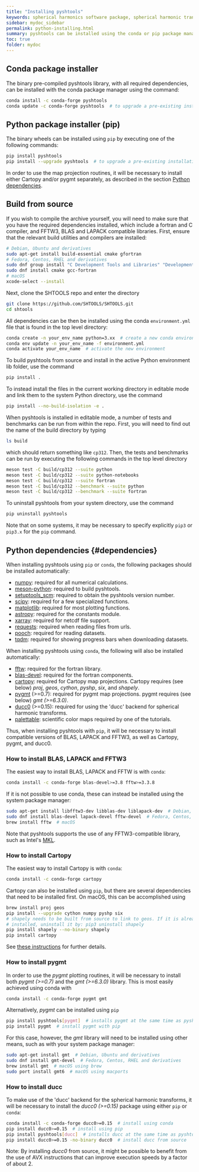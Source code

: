 ```yaml
---
title: "Installing pyshtools"
keywords: spherical harmonics software package, spherical harmonic transform, legendre functions, multitaper spectral analysis, fortran, Python, gravity, magnetic field
sidebar: mydoc_sidebar
permalink: python-installing.html
summary: pyshtools can be installed using the conda or pip package manager.
toc: true
folder: mydoc
---
```


## Conda package installer

The binary pre-compiled pyshtools library, with all required dependencies, can be installed with the conda package manager using the command:
```bash
conda install -c conda-forge pyshtools
conda update -c conda-forge pyshtools  # to upgrade a pre-existing installation
```

## Python package installer (pip)

The binary wheels can be installed using `pip` by executing one of the following commands:
```bash
pip install pyshtools
pip install --upgrade pyshtools  # to upgrade a pre-existing installation
```
In order to use the map projection routines, it will be necessary to install either Cartopy and/or pygmt separately, as described in the section [Python dependencies](#dependencies).

## Build from source

If you wish to compile the archive yourself, you will need to make sure that you have the required dependencies installed, which include a fortran and C compiler, and FFTW3, BLAS and LAPACK compatible libraries. First, ensure that the relevant build utilities and compilers are installed:
```bash
# Debian, Ubuntu and derivatives
sudo apt-get install build-essential cmake gfortran
# Fedora, Centos, RHEL and derivatives
sudo dnf group install "C Development Tools and Libraries" "Development Tools"
sudo dnf install cmake gcc-fortran
# macOS
xcode-select --install
```
Next, clone the SHTOOLS repo and enter the directory
```bash
git clone https://github.com/SHTOOLS/SHTOOLS.git
cd shtools
```
All dependencies can be then be installed using the conda `environment.yml` file that is found in the top level directory:
```bash
conda create -n your_env_name python=3.xx  # create a new conda environment, if desired
conda env update -n your_env_name -f environment.yml
conda activate your_env_name  # activate the new environment
```
To build pyshtools from source and install in the active Python environment lib folder, use the command
```bash
pip install .
```
To instead install the files in the current working directory in editable mode and link them to the system Python directory, use the command
```bash
pip install --no-build-isolation -e .
```

When pyshtools is installed in editable mode, a number of tests and benchmarks can be run from within the repo. First, you will need to find out the name of the build directory by typing
```bash
ls build
```
which should return something like `cp312`. Then, the tests and benchmarks can be run by executing the following commands in the top level directory
```bash
meson test -C build/cp312 --suite python
meson test -C build/cp312 --suite python-notebooks
meson test -C build/cp312 --suite fortran
meson test -C build/cp312 --benchmark --suite python
meson test -C build/cp312 --benchmark --suite fortran
```

To uninstall pyshtools from your system directory, use the command
```bash
pip uninstall pyshtools
```
Note that on some systems, it may be necessary to specify explicitly `pip3` or `pip3.x` for the `pip` command.

## Python dependencies {#dependencies}

When installing pyshtools using `pip` or `conda`, the following packages should be installed automatically:

* [numpy](https://numpy.org/): required for all numerical calculations.
* [meson-python](https://meson-python.readthedocs.io/en/latest/#): required to build pyshtools.
* [setuptools_scm](https://setuptools-scm.readthedocs.io/en/latest/): required to obtain the pyshtools version number.
* [scipy](https://www.scipy.org/): required for a few specialized functions.
* [matplotlib](https://matplotlib.org/): required for most plotting functions.
* [astropy](https://www.astropy.org/): required for the constants module.
* [xarray](https://xarray.pydata.org/en/stable/#): required for netcdf file support.
* [requests](https://2.python-requests.org/en/master/#): required when reading files from urls.
* [pooch](https://www.fatiando.org/pooch/latest/index.html): required for reading datasets.
* [tqdm](https://tqdm.github.io/): required for showing progress bars when downloading datasets.

When installing pyshtools using `conda`, the following will also be installed automatically:

* [fftw](https://www.fftw.org/): required for the fortran library.
* [blas-devel](https://anaconda.org/conda-forge/blas-devel): required for the fortran components.
* [cartopy](https://scitools.org.uk/cartopy/docs/latest/): required for Cartopy map projections. Cartopy requires (see below) *proj*, *geos*, *cython*, *pyshp*, *six*, and *shapely*.
* [pygmt](https://www.pygmt.org) (>=0.7): required for pygmt map projections. pygmt requires (see below) *gmt (>=6.3.0)*.
* [ducc0](https://gitlab.mpcdf.mpg.de/mtr/ducc) (>=0.15): required for using the 'ducc' backend for spherical harmonic transforms.
* [palettable](https://jiffyclub.github.io/palettable/): scientific color maps required by one of the tutorials.

Thus, when installing pyshtools with `pip`, it will be necessary to install compatible versions of BLAS, LAPACK and FFTW3, as well as Cartopy, pygmt, and ducc0.

### How to install BLAS, LAPACK and FFTW3

The easiest way to install BLAS, LAPACK and FFTW is with `conda`:
```bash
conda install -c conda-forge blas-devel>=3.8 fftw>=3.3.8
```
If it is not possible to use conda, these can instead be installed using the system package manager:
```bash
sudo apt-get install libfftw3-dev libblas-dev liblapack-dev  # Debian, Ubuntu and derivatives
sudo dnf install blas-devel lapack-devel fftw-devel  # Fedora, Centos, RHEL and derivatives
brew install fftw  # macOS
```
Note that pyshtools supports the use of any FFTW3-compatible library, such as Intel's [MKL](https://software.intel.com/en-us/mkl).

### How to install Cartopy

The easiest way to install Cartopy is with `conda`:
```bash
conda install -c conda-forge cartopy
```
Cartopy can also be installed using `pip`, but there are several dependencies that need to be installed first. On macOS, this can be accomplished using
```bash
brew install proj geos
pip install --upgrade cython numpy pyshp six
# shapely needs to be built from source to link to geos. If it is already
# installed, uninstall it by: pip3 uninstall shapely
pip install shapely --no-binary shapely
pip install cartopy
```
See [these instructions](https://scitools.org.uk/cartopy/docs/latest/installing.html#installing) for further details.

### How to install pygmt

In order to use the *pygmt* plotting routines, it will be necessary to install both *pygmt (>=0.7)* and the *gmt (>=6.3.0)* library. This is most easily achieved using conda with
```bash
conda install -c conda-forge pygmt gmt
```
Alternatively, *pygmt* can be installed using `pip`
```bash
pip install pyshtools[pygmt]  # installs pygmt at the same time as pyshtools
pip install pygmt  # install pygmt with pip
```
For this case, however, the *gmt* library will need to be installed using other means, such as with your system package manager:
```bash
sudo apt-get install gmt  # Debian, Ubuntu and derivatives
sudo dnf install gmt-devel  # Fedora, Centos, RHEL and derivatives
brew install gmt  # macOS using brew
sudo port install gmt6  # macOS using macports
```

### How to install ducc

To make use of the 'ducc' backend for the spherical harmonic transforms, it will be necessary to install the *ducc0 (>=0.15)* package using either `pip` or `conda`:
```bash
conda install -c conda-forge ducc0>=0.15  # install using conda
pip install ducc0>=0.15  # install using pip
pip install pyshtools[ducc]  # installs ducc at the same time as pyshtools
pip install ducc0>=0.15 -no-binary ducc0  # install ducc from source
```
Note: By installing *ducc0* from source, it might be possible to benefit from the use of AVX instructions that can improve execution speeds by a factor of about 2.
